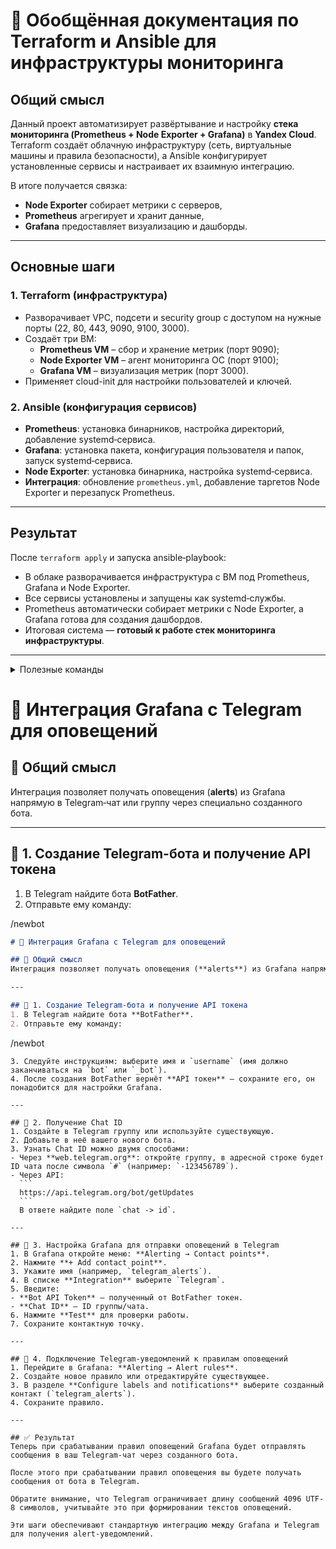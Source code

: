 # 📘 Обобщённая документация по Terraform и Ansible для инфраструктуры мониторинга  

## Общий смысл  
Данный проект автоматизирует развёртывание и настройку **стека мониторинга (Prometheus + Node Exporter + Grafana)** в **Yandex Cloud**.  
Terraform создаёт облачную инфраструктуру (сеть, виртуальные машины и правила безопасности), а Ansible конфигурирует установленные сервисы и настраивает их взаимную интеграцию.  

В итоге получается связка:  
- **Node Exporter** собирает метрики с серверов,  
- **Prometheus** агрегирует и хранит данные,  
- **Grafana** предоставляет визуализацию и дашборды.  

***

## Основные шаги

### 1. Terraform (инфраструктура)
- Разворачивает VPC, подсети и security group с доступом на нужные порты (22, 80, 443, 9090, 9100, 3000).  
- Создаёт три ВМ:  
  - **Prometheus VM** – сбор и хранение метрик (порт 9090);  
  - **Node Exporter VM** – агент мониторинга ОС (порт 9100);  
  - **Grafana VM** – визуализация метрик (порт 3000).  
- Применяет cloud-init для настройки пользователей и ключей.  

### 2. Ansible (конфигурация сервисов)
- **Prometheus**: установка бинарников, настройка директорий, добавление systemd‑сервиса.  
- **Grafana**: установка пакета, конфигурация пользователя и папок, запуск systemd‑сервиса.  
- **Node Exporter**: установка бинарника, настройка systemd‑сервиса.  
- **Интеграция**: обновление `prometheus.yml`, добавление таргетов Node Exporter и перезапуск Prometheus.  

***

## Результат
После `terraform apply` и запуска ansible‑playbook:  
- В облаке разворачивается инфраструктура с ВМ под Prometheus, Grafana и Node Exporter.  
- Все сервисы установлены и запущены как systemd‑службы.  
- Prometheus автоматически собирает метрики с Node Exporter, а Grafana готова для создания дашбордов.  
- Итоговая система — **готовый к работе стек мониторинга инфраструктуры**.  

***

<details>
  <summary>Полезные команды</summary>


`cd /mnt/c/Users/rlyst/Netology/10-monitoring-03-grafana/terraform`

`terraform apply -auto-approve`

`ansible-playbook -i /mnt/c/Users/rlyst/Netology/10-monitoring-03-grafana/ansible/inventories/hosts.yml /mnt/c/Users/rlyst/Netology/10-monitoring-03-grafana/ansible/install-prometheus.yml`

`ansible-playbook -i /mnt/c/Users/rlyst/Netology/10-monitoring-03-grafana/ansible/inventories/hosts.yml /mnt/c/Users/rlyst/Netology/10-monitoring-03-grafana/ansible/install-grafana.yml`

`ansible-playbook -i /mnt/c/Users/rlyst/Netology/10-monitoring-03-grafana/ansible/inventories/hosts.yml /mnt/c/Users/rlyst/Netology/10-monitoring-03-grafana/ansible/install-node-exporter.yml`

`ansible-playbook -i /mnt/c/Users/rlyst/Netology/10-monitoring-03-grafana/ansible/inventories/hosts.yml /mnt/c/Users/rlyst/Netology/10-monitoring-03-grafana/ansible/connected-node-exporter.yml`

утилизация CPU для nodeexporter (в процентах, 100-idle);

`100 * (1 - avg(rate(node_cpu_seconds_total{mode="idle"}[5m])) by (instance))`

CPULA 1/5/15;

`node_load1` 

`node_load5` 

`node_load15`

количество свободной оперативной памяти;

`node_memory_MemAvailable_bytes / 1024 / 1024`

количество места на файловой системе.

`node_filesystem_free_bytes{mountpoint="/", fstype!~"tmpfs|overlay"} / 1024 / 1024 / 1024`

</details>

# 📘 Интеграция Grafana с Telegram для оповещений

## 🚀 Общий смысл
Интеграция позволяет получать оповещения (**alerts**) из Grafana напрямую в Telegram‑чат или группу через специально созданного бота.  

---

## 🔹 1. Создание Telegram-бота и получение API токена
1. В Telegram найдите бота **BotFather**.  
2. Отправьте ему команду:  

/newbot

```markdown
# 📘 Интеграция Grafana с Telegram для оповещений

## 🚀 Общий смысл
Интеграция позволяет получать оповещения (**alerts**) из Grafana напрямую в Telegram‑чат или группу через специально созданного бота.  

---

## 🔹 1. Создание Telegram-бота и получение API токена
1. В Telegram найдите бота **BotFather**.  
2. Отправьте ему команду:  
   ```
   /newbot
   ```
3. Следуйте инструкциям: выберите имя и `username` (имя должно заканчиваться на `bot` или `_bot`).  
4. После создания BotFather вернёт **API токен** — сохраните его, он понадобится для настройки Grafana.  

---

## 🔹 2. Получение Chat ID
1. Создайте в Telegram группу или используйте существующую.  
2. Добавьте в неё вашего нового бота.  
3. Узнать Chat ID можно двумя способами:  
   - Через **web.telegram.org**: откройте группу, в адресной строке будет ID чата после символа `#` (например: `-123456789`).  
   - Через API:  
     ```
     https://api.telegram.org/bot/getUpdates
     ```
     В ответе найдите поле `chat -> id`.  

---

## 🔹 3. Настройка Grafana для отправки оповещений в Telegram
1. В Grafana откройте меню: **Alerting → Contact points**.  
2. Нажмите **+ Add contact point**.  
3. Укажите имя (например, `telegram_alerts`).  
4. В списке **Integration** выберите `Telegram`.  
5. Введите:  
   - **Bot API Token** — полученный от BotFather токен.  
   - **Chat ID** — ID группы/чата.  
6. Нажмите **Test** для проверки работы.  
7. Сохраните контактную точку.  

---

## 🔹 4. Подключение Telegram-уведомлений к правилам оповещений
1. Перейдите в Grafana: **Alerting → Alert rules**.  
2. Создайте новое правило или отредактируйте существующее.  
3. В разделе **Configure labels and notifications** выберите созданный контакт (`telegram_alerts`).  
4. Сохраните правило.  

---

## ✅ Результат
Теперь при срабатывании правил оповещений Grafana будет отправлять сообщения в ваш Telegram‑чат через созданного бота.  

После этого при срабатывании правил оповещения вы будете получать сообщения от бота в Telegram. 

Обратите внимание, что Telegram ограничивает длину сообщений 4096 UTF-8 символов, учитывайте это при формировании текстов оповещений.

Эти шаги обеспечивают стандартную интеграцию между Grafana и Telegram для получения alert-уведомлений.